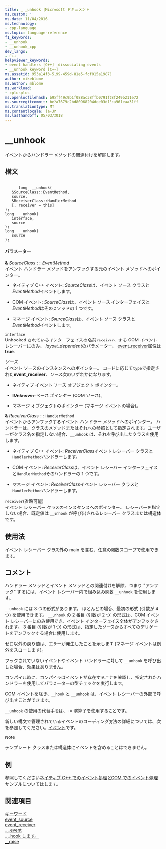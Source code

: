 ```yaml
---
title: _ _unhook |Microsoft ドキュメント
ms.custom: ''
ms.date: 11/04/2016
ms.technology:
- cpp-language
ms.topic: language-reference
f1_keywords:
- __unhook
- __unhook_cpp
dev_langs:
- C++
helpviewer_keywords:
- event handlers [C++], dissociating events
- __unhook keyword [C++]
ms.assetid: 953a14f3-5199-459d-81e5-fcf015a19878
author: mikeblome
ms.author: mblome
ms.workload:
- cplusplus
ms.openlocfilehash: b95ff49c9b1f088ac38ffb0791f18f249b211e72
ms.sourcegitcommit: be2a7679c2bd80968204dee03d13ca961eaa31ff
ms.translationtype: MT
ms.contentlocale: ja-JP
ms.lasthandoff: 05/03/2018
---
```

# <a name="unhook"></a>__unhook
イベントからハンドラー メソッドの関連付けを解除します。  
  
## <a name="syntax"></a>構文  
  
```  
  
      long  __unhook(  
   &SourceClass::EventMethod,  
   source,  
   &ReceiverClass::HandlerMethod  
   [, receiver = this]   
);  
long  __unhook(   
   interface,  
   source  
);  
long  __unhook(  
   source   
);  
```  
  
#### <a name="parameters"></a>パラメーター  
 **&** *SourceClass* `::` *EventMethod*  
 イベント ハンドラー メソッドをアンフックする元のイベント メソッドへのポインター。  
  
-   ネイティブ C++ イベント: *SourceClass*は、イベント ソース クラスと*EventMethod*イベントします。  
  
-   COM イベント: *SourceClass*は、イベント ソース インターフェイスと*EventMethod*はそのメソッドの 1 つです。  
  
-   マネージ イベント: *SourceClass*は、イベント ソース クラスと*EventMethod*イベントします。  
  
 `interface`  
 Unhooked されているインターフェイスの名前`receiver`、する COM イベント レシーバーにのみ、 *layout_dependent*のパラメーター、 [event_receiver](../windows/event-receiver.md)属性は**true**.  
  
 *ソース*  
 イベント ソースのインスタンスへのポインター。 コードに応じて`type`で指定された**event_receiver**、*ソース*次のいずれかになります。  
  
-   ネイティブ イベント ソース オブジェクト ポインター。  
  
-   **IUnknown**-ベース ポインター (COM ソース)。  
  
-   マネージ オブジェクトのポインター (マネージ イベントの場合)。  
  
 **&** *ReceiverClass* `::` `HandlerMethod`  
 イベントからアンフックするイベント ハンドラー メソッドへのポインター。 ハンドラーは、クラスのメソッドまたはそれへの参照として指定されます。ユーザーがクラス名を指定しない場合、`__unhook` は、それを呼び出したクラスを使用します。  
  
-   ネイティブ C++ イベント: *ReceiverClass*イベント レシーバー クラスと`HandlerMethod`ハンドラーします。  
  
-   COM イベント: *ReceiverClass*は、イベント レシーバー インターフェイスと`HandlerMethod`そのハンドラーの 1 つです。  
  
-   マネージ イベント: *ReceiverClass*イベント レシーバー クラスと`HandlerMethod`ハンドラーします。  
  
 `receiver`(省略可能)  
 イベント レシーバー クラスのインスタンスへのポインター。 レシーバーを指定しない場合、既定値は `__unhook` が呼び出されるレシーバー クラスまたは構造体です。  
  
## <a name="usage"></a>使用法  
 イベント レシーバー クラス外の main を含む、任意の関数スコープで使用できます。  
  
## <a name="remarks"></a>コメント  
 ハンドラー メソッドとイベント メソッドとの関連付けを解除、つまり "アンフック" するには、イベント レシーバー内で組み込み関数 `__unhook` を使用します。  
  
 `__unhook` には 3 つの形式があります。 ほとんどの場合、最初の形式 (引数が 4 つ) を使用できます。 `__unhook` の 2 番目 (引数が 2 つ) の形式は、COM イベント レシーバーにのみ使用でき、イベント インターフェイス全体がアンフックされます。 3 番目 (引数が 1 つ) の形式は、指定したソースからすべてのデリゲートをアンフックする場合に使用します。  
  
 ゼロ以外の戻り値は、エラーが発生したことを示します (マネージ イベントは例外をスローします)。  
  
 フックされていないイベントやイベント ハンドラーに対して `__unhook` を呼び出した場合、効果はありません。  
  
 コンパイル時に、コンパイラはイベントが存在することを確認し、指定されたハンドラーを使用してパラメーターの型チェックを実行します。  
  
 COM イベントを除き、`__hook` と `__unhook` は、イベント レシーバーの外部で呼び出すことができます。  
  
 `__unhook` の使用の代替手段は、-= 演算子を使用することです。  
  
 新しい構文で管理されているイベントのコーディング方法の詳細については、次を参照してください。[イベント](../windows/event-cpp-component-extensions.md)です。  
  
> [!NOTE]
>  テンプレート クラスまたは構造体にイベントを含めることはできません。  
  
## <a name="example"></a>例  
 参照してください[ネイティブ C++ でのイベント処理](../cpp/event-handling-in-native-cpp.md)と[COM でのイベント処理](../cpp/event-handling-in-com.md)サンプルについてはします。  
  
## <a name="see-also"></a>関連項目  
 [キーワード](../cpp/keywords-cpp.md)   
 [event_source](../windows/event-source.md)   
 [event_receiver](../windows/event-receiver.md)   
 [_ _event](../cpp/event.md)   
 [_ _hook します。](../cpp/hook.md)   
 [__raise](../cpp/raise.md)